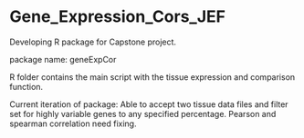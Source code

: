 # Gene_Expression_Cors_JEF
Developing R package for Capstone project.

package name: geneExpCor

R folder contains the main script with the tissue expression and comparison function.

Current iteration of package: Able to accept two tissue data files and filter set for highly variable genes to any specified percentage. Pearson and spearman correlation need fixing.
